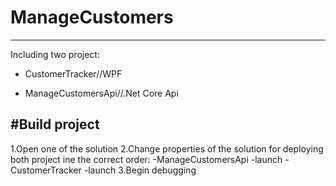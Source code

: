 # ManageCustomers
----------------------------
Including two project:

- CustomerTracker//WPF

- ManageCustomersApi//.Net Core Api

#Build project
----------------------------
1.Open one of the solution
2.Change properties of the solution for deploying both project ine the correct order:
  -ManageCustomersApi -launch
  -CustomerTracker -launch
3.Begin debugging
